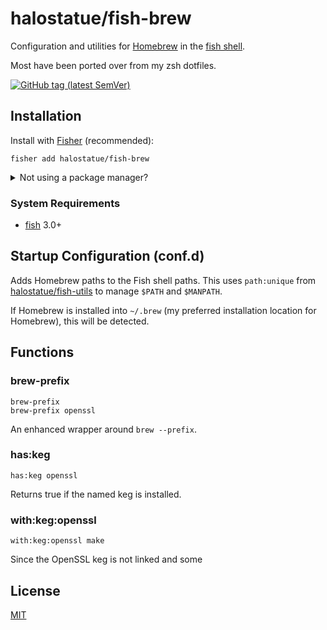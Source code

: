# halostatue/fish-brew

Configuration and utilities for [Homebrew](https://brew.sh) in the
<a href="https://fishshell.com" title="friendly interactive shell">fish
shell</a>.

Most have been ported over from my zsh dotfiles.

[![GitHub tag (latest SemVer)](https://img.shields.io/github/tag/halostatue/fish-brew.svg)](https://github.com/halostatue/fish-utils/releases)

## Installation

Install with [Fisher](https://github.com/jorgebucaran/fisher) (recommended):

```fish
fisher add halostatue/fish-brew
```

<details>
<summary>Not using a package manager?</summary>

---

Copy `functions/*.fish` and `conf.d/*.fish` to your fish configuration
directory preserving the directory structure.
</details>

### System Requirements

- [fish](https://github.com/fish-shell/fish-shell) 3.0+

## Startup Configuration (conf.d)

Adds Homebrew paths to the Fish shell paths. This uses `path:unique` from
[halostatue/fish-utils](https://github.com/halostatue/fish-utils) to manage
`$PATH` and `$MANPATH`.

If Homebrew is installed into `~/.brew` (my preferred installation location
for Homebrew), this will be detected.

## Functions

### brew-prefix

```fish
brew-prefix
brew-prefix openssl
```

An enhanced wrapper around `brew --prefix`.

### has:keg

```fish
has:keg openssl
```

Returns true if the named keg is installed.

### with:keg:openssl

```fish
with:keg:openssl make
```

Since the OpenSSL keg is not linked and some

## License

[MIT](LICENCE.md)
